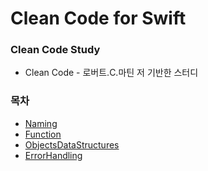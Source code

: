 # Clean Code for Swift

### Clean Code Study
- Clean Code - 로버트.C.마틴 저 기반한 스터디

### 목차
- [Naming](doc/Naming.md)
- [Function](doc/Function.md)
- [ObjectsDataStructures](doc/ObjectsDataStructures.md)
- [ErrorHandling](doc/ErrorHandling.md)